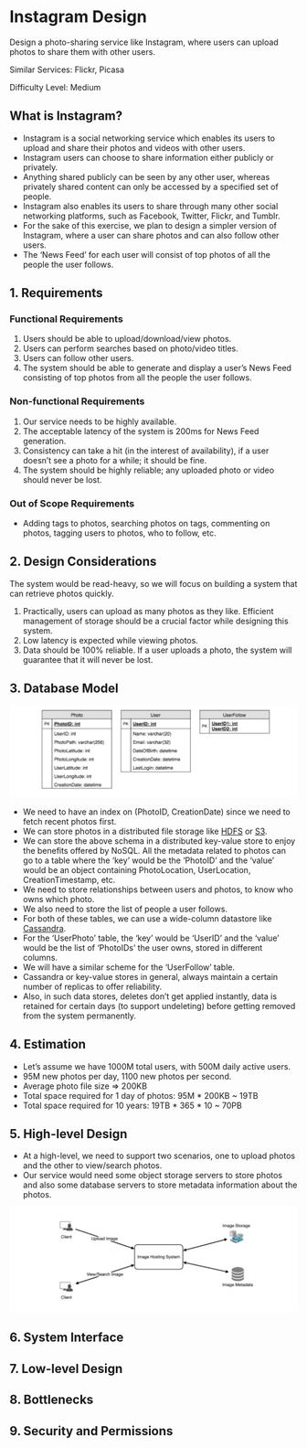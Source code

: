 # Instagram Design

Design a photo-sharing service like Instagram, where users can upload photos to share them with other users.

Similar Services: Flickr, Picasa

Difficulty Level: Medium

## What is Instagram?

  * Instagram is a social networking service which enables its users to upload and share their photos and videos with other users.
  * Instagram users can choose to share information either publicly or privately.
  * Anything shared publicly can be seen by any other user, whereas privately shared content can only be accessed by a specified set of people.
  * Instagram also enables its users to share through many other social networking platforms, such as Facebook, Twitter, Flickr, and Tumblr.
  * For the sake of this exercise, we plan to design a simpler version of Instagram, where a user can share photos and can also follow other users.
  * The ‘News Feed’ for each user will consist of top photos of all the people the user follows.

## 1. Requirements

### Functional Requirements
 1. Users should be able to upload/download/view photos.
 2. Users can perform searches based on photo/video titles.
 3. Users can follow other users.
 4. The system should be able to generate and display a user’s News Feed consisting of top photos from all the people the user follows.

### Non-functional Requirements
 1. Our service needs to be highly available.
 2. The acceptable latency of the system is 200ms for News Feed generation.
 3. Consistency can take a hit (in the interest of availability), if a user doesn’t see a photo for a while; it should be fine.
 4. The system should be highly reliable; any uploaded photo or video should never be lost.

### Out of Scope Requirements
 * Adding tags to photos, searching photos on tags, commenting on photos, tagging users to photos, who to follow, etc.


## 2. Design Considerations

The system would be read-heavy, so we will focus on building a system that can retrieve photos quickly.

1. Practically, users can upload as many photos as they like. Efficient management of storage should be a crucial factor while designing this system.
2. Low latency is expected while viewing photos.
3. Data should be 100% reliable. If a user uploads a photo, the system will guarantee that it will never be lost.

## 3. Database Model

![](https://github.com/shamy1st/system-design-instagram/blob/main/instagram-database-model.png)

* We need to have an index on (PhotoID, CreationDate) since we need to fetch recent photos first.
* We can store photos in a distributed file storage like [HDFS](https://en.wikipedia.org/wiki/Apache_Hadoop) or [S3](https://en.wikipedia.org/wiki/Amazon_S3).
* We can store the above schema in a distributed key-value store to enjoy the benefits offered by NoSQL. All the metadata related to photos can go to a table where the ‘key’ would be the ‘PhotoID’ and the ‘value’ would be an object containing PhotoLocation, UserLocation, CreationTimestamp, etc.
* We need to store relationships between users and photos, to know who owns which photo.
* We also need to store the list of people a user follows.
* For both of these tables, we can use a wide-column datastore like [Cassandra](https://en.wikipedia.org/wiki/Apache_Cassandra).
* For the ‘UserPhoto’ table, the ‘key’ would be ‘UserID’ and the ‘value’ would be the list of ‘PhotoIDs’ the user owns, stored in different columns.
* We will have a similar scheme for the ‘UserFollow’ table.
* Cassandra or key-value stores in general, always maintain a certain number of replicas to offer reliability.
* Also, in such data stores, deletes don’t get applied instantly, data is retained for certain days (to support undeleting) before getting removed from the system permanently.

## 4. Estimation

 * Let’s assume we have 1000M total users, with 500M daily active users.
 * 95M new photos per day, 1100 new photos per second.
 * Average photo file size => 200KB
 * Total space required for 1 day of photos: 95M * 200KB ~ 19TB
 * Total space required for 10 years: 19TB * 365 * 10 ~ 70PB

## 5. High-level Design

 * At a high-level, we need to support two scenarios, one to upload photos and the other to view/search photos.
 * Our service would need some object storage servers to store photos and also some database servers to store metadata information about the photos.

![](https://github.com/shamy1st/system-design-instagram/blob/main/instagram-hld.png)

## 6. System Interface

## 7. Low-level Design

## 8. Bottlenecks

## 9. Security and Permissions

